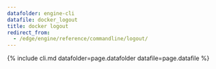 ```yaml
---
datafolder: engine-cli
datafile: docker_logout
title: docker logout
redirect_from:
  - /edge/engine/reference/commandline/logout/
---
```

<!--
This page is automatically generated from Docker's source code. If you want to
suggest a change to the text that appears here, open a ticket or pull request
in the source repository on GitHub:

https://github.com/docker/cli
-->
{% include cli.md datafolder=page.datafolder datafile=page.datafile %}
